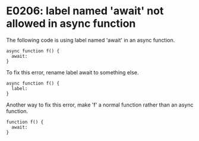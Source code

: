 # E0206: label named 'await' not allowed in async function

The following code is using label named 'await' in an async
function.

    async function f() {
      await:
    }

To fix this error, rename label await to something else.

    async function f() {
      label:
    }

Another way to fix this error, make 'f' a normal function
rather than an async function.

    function f() {
      await:
    }

